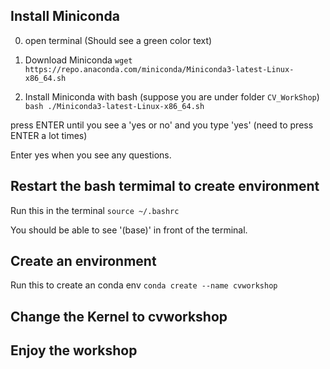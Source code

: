 ## Install Miniconda

0. open terminal (Should see a green color text)

1. Download Miniconda
`wget https://repo.anaconda.com/miniconda/Miniconda3-latest-Linux-x86_64.sh`

2. Install Miniconda with bash (suppose you are under folder `CV_WorkShop`)
`bash ./Miniconda3-latest-Linux-x86_64.sh`

press ENTER until you see a 'yes or no' and you type 'yes' (need to press ENTER a lot times)

Enter yes when you see any questions.

## Restart the bash termimal to create environment
Run this in the terminal 
`source ~/.bashrc`

You should be able to see '(base)' in front of the terminal.

## Create an environment
Run this to create an conda env
`conda create --name cvworkshop`

## Change the Kernel to cvworkshop

## Enjoy the workshop

